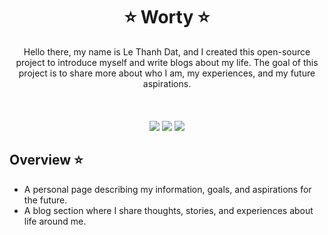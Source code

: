 <p align="center">
  <h1 align="center">⭐️ Worty ⭐️</h1>

  <p align="center">
  Hello there, my name is Le Thanh Dat, and I created this open-source project to introduce myself and write blogs about my life. The goal of this project is to share more about who I am, my experiences, and my future aspirations.
  <br/>
  <br/> 
    <br/>
    <br/>
    <img src="https://img.shields.io/badge/-Typescript-05122A?style=flat&logo=typescript"/>
    <img src="https://img.shields.io/badge/-React%20JS%20-05122A?style=flat&logo=react"/>
    <img src="https://img.shields.io/badge/-Tailwind%20CSS-05122A?style=flat&logo=tailwindcss"/>
  <br/>
</p>

## Overview ⭐️
- A personal page describing my information, goals, and aspirations for the future.
- A blog section where I share thoughts, stories, and experiences about life around me.
  
